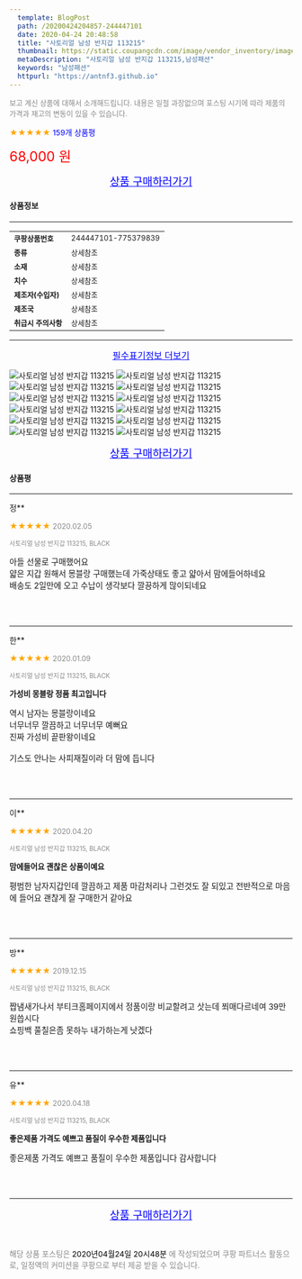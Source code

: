 ```yaml
---
  template: BlogPost
  path: /20200424204857-244447101
  date: 2020-04-24 20:48:58
  title: "사토리얼 남성 반지갑 113215"
  thumbnail: https://static.coupangcdn.com/image/vendor_inventory/images/2017/04/10/17/1/0f3e83f5-38e6-40f6-ac1f-85ac01fc8d77.jpg
  metaDescription: "사토리얼 남성 반지갑 113215,남성패션"
  keywords: "남성패션"
  httpurl: "https://antnf3.github.io"
---
```

  
<span style="color: #888;font-size:0.8rem">보고 계신 상품에 대해서 소개해드립니다.
내용은 일절 과장없으며 포스팅 시기에 따라 제품의 가격과 재고의 변동이 있을 수 있습니다.</span>
  
<span style="color: orange;">★★★★★</span> <span style="color: blue;font-size: 0.85rem;">159개 상품평</span>

<span style="font-size: 0.9rem"></span> 

<span style="color: red;font-size: 1.5rem;">68,000 원</span>



<p align="center"><a href="http://me2.do/53YxsztW" style="font-size: 1.2rem; color: blue;">상품 구매하러가기</a></p>

#### 상품정보

---

|                  |                       |
| ---------------- | --------------------- |
| **<span style="font-size:0.8rem;">쿠팡상품번호</span>** | <span style="font-size:0.8rem;">244447101-775379839</span> |
| **<span style="font-size:0.8rem;">종류</span>**    | <span style="font-size:0.8rem;">상세참조</span>        |
| **<span style="font-size:0.8rem;">소재</span>**    | <span style="font-size:0.8rem;">상세참조</span>        |
| **<span style="font-size:0.8rem;">치수</span>**    | <span style="font-size:0.8rem;">상세참조</span>        |
| **<span style="font-size:0.8rem;">제조자(수입자)</span>**    | <span style="font-size:0.8rem;">상세참조</span>        |
| **<span style="font-size:0.8rem;">제조국</span>**    | <span style="font-size:0.8rem;">상세참조</span>        |
| **<span style="font-size:0.8rem;">취급시 주의사항</span>**    | <span style="font-size:0.8rem;">상세참조</span>        |



---

<p align="center"><a href="http://me2.do/53YxsztW" style="font-size: 1rem; color: blue;">필수표기정보 더보기</a></p>

![사토리얼 남성 반지갑 113215](http://thumbnail6.coupangcdn.com/thumbnails/remote/q89/image/vendor_inventory/c9bb/39beeeb15a5a8389a4b12d20c273aeb8703b04bf896b5f6a943000c29cf0.png)
![사토리얼 남성 반지갑 113215](http://thumbnail9.coupangcdn.com/thumbnails/remote/q89/image/vendor_inventory/3e4b/9ec6d5d17e8d3e9ae5d5b1fb4a1b2a19818b5a3431933f4673000e60585d.png)
![사토리얼 남성 반지갑 113215](http://thumbnail8.coupangcdn.com/thumbnails/remote/q89/image/vendor_inventory/e541/cefeac5a4d5a48b217b4f0b08fa238edad1496e36aab5f1a305fd27bede1.png)
![사토리얼 남성 반지갑 113215](http://thumbnail9.coupangcdn.com/thumbnails/remote/q89/image/vendor_inventory/e8a3/c60ae015fe961c4037480f29b64b9a3cc347608d18b651a5a0ce194dadaf.png)
![사토리얼 남성 반지갑 113215](http://thumbnail7.coupangcdn.com/thumbnails/remote/q89/image/vendor_inventory/dc3f/bac5b3a277403eb168de4b867cf0188ca4944d70a85ec3c3900ae9e9725d.png)
![사토리얼 남성 반지갑 113215](http://thumbnail7.coupangcdn.com/thumbnails/remote/q89/image/vendor_inventory/f63d/5f4aea0f88e1f654b44ed7fc4b8e3e7cbb46f40623c6e58c88976903d253.png)
![사토리얼 남성 반지갑 113215](http://thumbnail9.coupangcdn.com/thumbnails/remote/q89/image/vendor_inventory/3dba/e92b70d6fd6c2871670a8167811baa771cb5f86ecf273166457ec7f637d0.png)
![사토리얼 남성 반지갑 113215](http://thumbnail7.coupangcdn.com/thumbnails/remote/q89/image/vendor_inventory/e9be/c2fa7d0d768872756e392d940a9d67fc7559d5dc8ee6690630972b9f7e7d.png)
![사토리얼 남성 반지갑 113215](http://thumbnail6.coupangcdn.com/thumbnails/remote/q89/image/vendor_inventory/cda5/1c434121580fb77d3ea15a17f9649d084c32dcc870759e70f535ac14261c.png)
![사토리얼 남성 반지갑 113215](http://thumbnail6.coupangcdn.com/thumbnails/remote/q89/image/vendor_inventory/11f3/d0e44e60b89b0e20b97bca0cdf3fd3419a053f27b7a7444d18f2247c8750.png)
![사토리얼 남성 반지갑 113215](http://thumbnail10.coupangcdn.com/thumbnails/remote/q89/image/vendor_inventory/cf90/f449fc6fd8b64129bdc6795004eaae2805707eeabf6f4b76233b9049968c.png)
![사토리얼 남성 반지갑 113215](http://thumbnail6.coupangcdn.com/thumbnails/remote/q89/image/vendor_inventory/6f09/307e8980da934d4ca598922def11fb688ba49efb07be0f61abea142e0e9f.png)

<p align="center"><a href="http://me2.do/53YxsztW" style="font-size: 1.2rem; color: blue;">상품 구매하러가기</a></p>

#### 상품평
  
---
  
정**
    
<span style="color: orange;">★★★★★</span> <span style="font-size:0.8rem;color: #888;">2020.02.05</span>
    
<span style="color: #888;font-size:0.7rem">사토리얼 남성 반지갑 113215, BLACK</span>
    

    
<span style="font-size: 0.9rem;">아들 선물로 구매했어요<br/>얇은 지갑 원해서 몽블랑 구매했는데 가죽상태도 좋고 얇아서 맘에들어하네요<br/>배송도 2일만에 오고 수납이 생각보다 깔끙하게 많이되네요</span>
    
<br>
<br>

---
  
한**
    
<span style="color: orange;">★★★★★</span> <span style="font-size:0.8rem;color: #888;">2020.01.09</span>
    
<span style="color: #888;font-size:0.7rem">사토리얼 남성 반지갑 113215, BLACK</span>
    
<span style="font-size:0.85rem">**가성비 몽블랑 정품 최고입니다**</span>
    
<span style="font-size: 0.9rem;">역시 남자는 몽블랑이네요<br/>너무너무 깔끔하고 너무너무 예뻐요<br/>진짜 가성비 끝판왕이네요<br/><br/>기스도 안나는 사피재질이라 더 맘에 듭니다</span>
    
<br>
<br>

---
  
이**
    
<span style="color: orange;">★★★★★</span> <span style="font-size:0.8rem;color: #888;">2020.04.20</span>
    
<span style="color: #888;font-size:0.7rem">사토리얼 남성 반지갑 113215, BLACK</span>
    
<span style="font-size:0.85rem">**맘에들어요 괜찮은 상품이예요**</span>
    
<span style="font-size: 0.9rem;">평범한 남자지갑인데 깔끔하고 제품 마감처리나 그런것도 잘 되있고 전반적으로 마음에 들어요 괜찮게 잘 구매한거 같아요</span>
    
<br>
<br>

---
  
방**
    
<span style="color: orange;">★★★★★</span> <span style="font-size:0.8rem;color: #888;">2019.12.15</span>
    
<span style="color: #888;font-size:0.7rem">사토리얼 남성 반지갑 113215, BLACK</span>
    

    
<span style="font-size: 0.9rem;">짭냄새가나서 부티크홈페이지에서 정품이랑 비교할려고 삿는데 쬐매다르네여 39만원씁시다<br/>쇼핑백 풀칠은좀 못하누 내가하는게 낫겠다</span>
    
<br>
<br>

---
  
유**
    
<span style="color: orange;">★★★★★</span> <span style="font-size:0.8rem;color: #888;">2020.04.18</span>
    
<span style="color: #888;font-size:0.7rem">사토리얼 남성 반지갑 113215, BLACK</span>
    
<span style="font-size:0.85rem">**좋은제품 가격도 예쁘고 품질이 우수한 제품입니다**</span>
    
<span style="font-size: 0.9rem;">좋은제품 가격도 예쁘고 품질이 우수한 제품입니다 감사합니다</span>
    
<br>
<br>


  
---
  
<p align="center"><a href="http://me2.do/53YxsztW" style="font-size: 1.2rem; color: blue;">상품 구매하러가기</a></p>
  
<br>
  
<span style="font-size: 0.85rem; color: #888;">해당 상품 포스팅은 <span style="color: #000;"> 2020년04월24일 20시48분 </span> 에 작성되었으며 쿠팡 파트너스 활동으로, 일정액의 커미션을 쿠팡으로 부터 제공 받을 수 있습니다.</span>